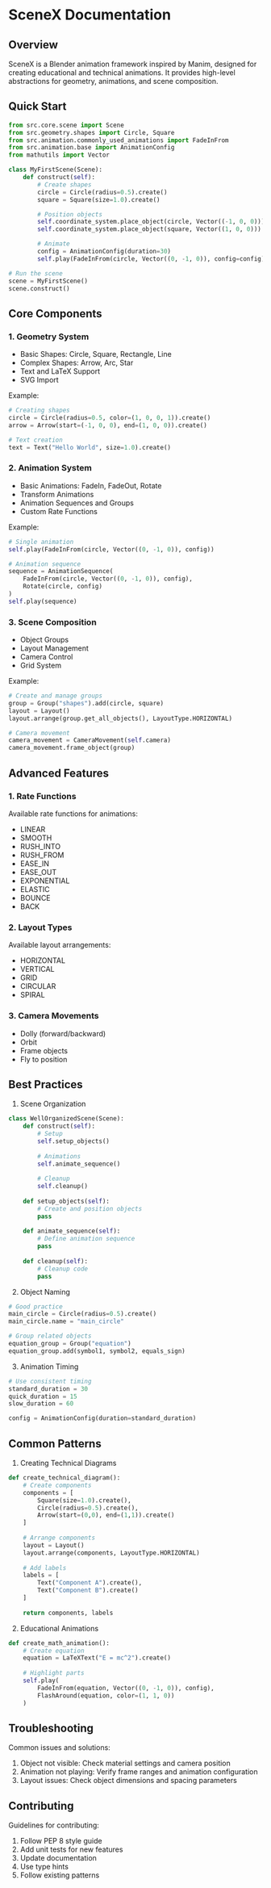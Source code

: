 # SceneX Documentation

## Overview
SceneX is a Blender animation framework inspired by Manim, designed for creating educational and technical animations. It provides high-level abstractions for geometry, animations, and scene composition.

## Quick Start

```python
from src.core.scene import Scene
from src.geometry.shapes import Circle, Square
from src.animation.commonly_used_animations import FadeInFrom
from src.animation.base import AnimationConfig
from mathutils import Vector

class MyFirstScene(Scene):
    def construct(self):
        # Create shapes
        circle = Circle(radius=0.5).create()
        square = Square(size=1.0).create()

        # Position objects
        self.coordinate_system.place_object(circle, Vector((-1, 0, 0)))
        self.coordinate_system.place_object(square, Vector((1, 0, 0)))

        # Animate
        config = AnimationConfig(duration=30)
        self.play(FadeInFrom(circle, Vector((0, -1, 0)), config=config))

# Run the scene
scene = MyFirstScene()
scene.construct()
```

## Core Components

### 1. Geometry System
- Basic Shapes: Circle, Square, Rectangle, Line
- Complex Shapes: Arrow, Arc, Star
- Text and LaTeX Support
- SVG Import

Example:
```python
# Creating shapes
circle = Circle(radius=0.5, color=(1, 0, 0, 1)).create()
arrow = Arrow(start=(-1, 0, 0), end=(1, 0, 0)).create()

# Text creation
text = Text("Hello World", size=1.0).create()
```

### 2. Animation System
- Basic Animations: FadeIn, FadeOut, Rotate
- Transform Animations
- Animation Sequences and Groups
- Custom Rate Functions

Example:
```python
# Single animation
self.play(FadeInFrom(circle, Vector((0, -1, 0)), config))

# Animation sequence
sequence = AnimationSequence(
    FadeInFrom(circle, Vector((0, -1, 0)), config),
    Rotate(circle, config)
)
self.play(sequence)
```

### 3. Scene Composition
- Object Groups
- Layout Management
- Camera Control
- Grid System

Example:
```python
# Create and manage groups
group = Group("shapes").add(circle, square)
layout = Layout()
layout.arrange(group.get_all_objects(), LayoutType.HORIZONTAL)

# Camera movement
camera_movement = CameraMovement(self.camera)
camera_movement.frame_object(group)
```

## Advanced Features

### 1. Rate Functions
Available rate functions for animations:
- LINEAR
- SMOOTH
- RUSH_INTO
- RUSH_FROM
- EASE_IN
- EASE_OUT
- EXPONENTIAL
- ELASTIC
- BOUNCE
- BACK

### 2. Layout Types
Available layout arrangements:
- HORIZONTAL
- VERTICAL
- GRID
- CIRCULAR
- SPIRAL

### 3. Camera Movements
- Dolly (forward/backward)
- Orbit
- Frame objects
- Fly to position

## Best Practices

1. Scene Organization
```python
class WellOrganizedScene(Scene):
    def construct(self):
        # Setup
        self.setup_objects()
        
        # Animations
        self.animate_sequence()
        
        # Cleanup
        self.cleanup()
        
    def setup_objects(self):
        # Create and position objects
        pass
        
    def animate_sequence(self):
        # Define animation sequence
        pass
        
    def cleanup(self):
        # Cleanup code
        pass
```

2. Object Naming
```python
# Good practice
main_circle = Circle(radius=0.5).create()
main_circle.name = "main_circle"

# Group related objects
equation_group = Group("equation")
equation_group.add(symbol1, symbol2, equals_sign)
```

3. Animation Timing
```python
# Use consistent timing
standard_duration = 30
quick_duration = 15
slow_duration = 60

config = AnimationConfig(duration=standard_duration)
```

## Common Patterns

1. Creating Technical Diagrams
```python
def create_technical_diagram():
    # Create components
    components = [
        Square(size=1.0).create(),
        Circle(radius=0.5).create(),
        Arrow(start=(0,0), end=(1,1)).create()
    ]
    
    # Arrange components
    layout = Layout()
    layout.arrange(components, LayoutType.HORIZONTAL)
    
    # Add labels
    labels = [
        Text("Component A").create(),
        Text("Component B").create()
    ]
    
    return components, labels
```

2. Educational Animations
```python
def create_math_animation():
    # Create equation
    equation = LaTeXText("E = mc^2").create()
    
    # Highlight parts
    self.play(
        FadeInFrom(equation, Vector((0, -1, 0)), config),
        FlashAround(equation, color=(1, 1, 0))
    )
```

## Troubleshooting

Common issues and solutions:
1. Object not visible: Check material settings and camera position
2. Animation not playing: Verify frame ranges and animation configuration
3. Layout issues: Check object dimensions and spacing parameters

## Contributing

Guidelines for contributing:
1. Follow PEP 8 style guide
2. Add unit tests for new features
3. Update documentation
4. Use type hints
5. Follow existing patterns